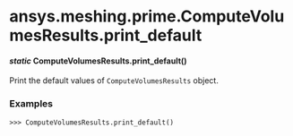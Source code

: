 # ansys.meshing.prime.ComputeVolumesResults.print_default

<a id="ansys.meshing.prime.ComputeVolumesResults.print_default"></a>

#### *static* ComputeVolumesResults.print_default()

Print the default values of `ComputeVolumesResults` object.

### Examples

```pycon
>>> ComputeVolumesResults.print_default()
```

<!-- !! processed by numpydoc !! -->
